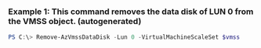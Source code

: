 ### Example 1: This command removes the data disk of LUN 0 from the VMSS object. (autogenerated)
```powershell
PS C:\> Remove-AzVmssDataDisk -Lun 0 -VirtualMachineScaleSet $vmss
```

